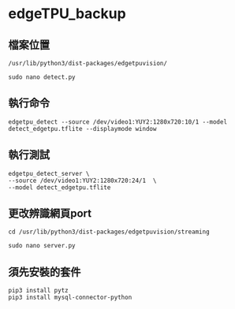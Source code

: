 # edgeTPU_backup
## 檔案位置
```
/usr/lib/python3/dist-packages/edgetpuvision/
```
```
sudo nano detect.py
```

## 執行命令
```
edgetpu_detect --source /dev/video1:YUY2:1280x720:10/1 --model detect_edgetpu.tflite --displaymode window
```


## 執行測試
```
edgetpu_detect_server \
--source /dev/video1:YUY2:1280x720:24/1  \
--model detect_edgetpu.tflite
```

## 更改辨識網頁port
```
cd /usr/lib/python3/dist-packages/edgetpuvision/streaming
```
```
sudo nano server.py
```


## 須先安裝的套件
```
pip3 install pytz
pip3 install mysql-connector-python
```
